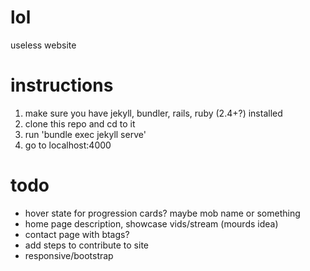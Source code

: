 # lol
useless website

# instructions
1. make sure you have jekyll, bundler, rails, ruby (2.4+?) installed
3. clone this repo and cd to it
4. run 'bundle exec jekyll serve'
5. go to localhost:4000

# todo
- hover state for progression cards? maybe mob name or something
- home page description, showcase vids/stream (mourds idea)
- contact page with btags?
- add steps to contribute to site
- responsive/bootstrap
